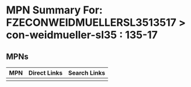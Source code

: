 



# MPN Summary For: FZECONWEIDMUELLERSL3513517 > con-weidmueller-sl35 : 135-17

## MPNs
  

|MPN|Direct Links|Search Links|
| :--- | :--- | :--- |
||||
